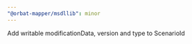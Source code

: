```yaml
---
"@orbat-mapper/msdllib": minor
---
```


Add writable modificationData, version and type to ScenarioId
